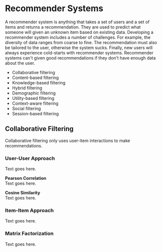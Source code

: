 # Recommender Systems
A recommender system is anything that takes a set of users and a set of items and returns a recommendation. They are used to predict what someone will given an unknown item based on existing data. Developing a recommender system includes a number of challenges. For example, the diversity of data ranges from coarse to fine. The recommendation must also be tailored to the user, otherwise the system sucks. Finally, new users will always experience cold-starts with recommender systems. Recommender systems can't given good recommendations if they don't have enough data about the user. 
* Collaborative filtering
* Content-based filtering
* Knowledge-based filtering
* Hybrid filtering
* Demographic filtering
* Utility-based filtering
* Context-aware filtering
* Social filtering
* Session-based filtering

## Collaborative Filtering
Collaborative filtering only uses user-item interactions to make recommendations. 

### User-User Approach
Text goes here.

**Pearson Correlation**  
Text goes here.

**Cosine Similarity**  
Text goes here.

### Item-Item Approach
Text goes here.

### Matrix Factorization
Text goes here.